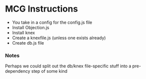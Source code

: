 # MCG Instructions

- You take in a config for the config.js file
- Install Objection.js
- Install knex
- Create a knexfile.js (unless one exists already)
- Create db.js file

### Notes

Perhaps we could split out the db/knex file-specific stuff into a pre-dependency step of some kind
